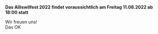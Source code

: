 **Das Alliswilfest 2022 findet voraussichtlich am Freitag 11.08.2022 ab 18:00 statt <br>**

Wir freuen uns!<br>
Das OK

